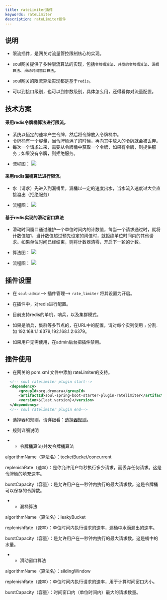 ```yaml
---
title: rateLimiter插件
keywords: rateLimiter
description: rateLimiter插件
---
```


## 说明

* 限流插件，是网关对流量管控限制核心的实现。

* soul网关提供了多种限流算法的实现，包括`令牌桶算法`、`并发的令牌桶算法`、`漏桶算法`、`滑动时间窗口算法`。

* soul网关的限流算法实现都是基于`redis`。

* 可以到接口级别，也可以到参数级别，具体怎么用，还得看你对流量配置。



## 技术方案

#### 采用redis令牌桶算法进行限流。

- 系统以恒定的速率产⽣令牌，然后将令牌放⼊令牌桶中。
- 令牌桶有⼀个容量，当令牌桶满了的时候，再向其中放⼊的令牌就会被丢弃。
- 每次⼀个请求过来，需要从令牌桶中获取⼀个令牌，如果有令牌，则提供服务；如果没有令牌，则拒绝服务。

* 流程图：
  ![](https://yu199195.github.io/images/soul/limiting.png)


#### 采用redis漏桶算法进行限流。

- ⽔（请求）先进⼊到漏桶⾥，漏桶以⼀定的速度出⽔，当⽔流⼊速度过⼤会直接溢出（拒绝服务）

* 流程图：
  ![](https://redick01.github.io/redick.github.io/_media/image/source_code/soul/soul-result2/leakybucket.png)


#### 基于redis实现的滑动窗口算法

- 滑动时间窗口通过维护⼀个单位时间内的计数值，每当⼀个请求通过时，就将计数值加1，当计数值超过预先设定的阈值时，就拒绝单位时间内的其他请求。如果单位时间已经结束，则将计数器清零，开启下⼀轮的计数。

* 算法图：
  ![](https:redick01.github.io/redick.github.io/_media/image/source_code/soul/soul19/huadongwindow.jpg)

* 流程图：
  ![](https://redick01.github.io/redick.github.io/_media/image/source_code/soul/soul-result2/sldingwindow.png)

  
## 插件设置

* 在 `soul-admin`--> 插件管理--> `rate_limiter` 将其设置为开启。

* 在插件中，对redis进行配置。

* 目前支持redis的单机，哨兵，以及集群模式。

* 如果是哨兵，集群等多节点的，在URL中的配置，请对每个实列使用 `;` 分割. 如 192.168.1.1:6379;192.168.1.2:6379。

* 如果用户无需使用，在admin后台把插件禁用。 
 
## 插件使用

* 在网关的 pom.xml 文件中添加 rateLimiter的支持。

```xml
  <!-- soul ratelimiter plugin start-->
  <dependency>
      <groupId>org.dromara</groupId>
      <artifactId>soul-spring-boot-starter-plugin-ratelimiter</artifactId>
      <version>${last.version}</version>
  </dependency>
  <!-- soul ratelimiter plugin end-->
``` 

* 选择器和规则，请详细看：[选择器规则](../selector-and-rule)。
  
* 规则详细说明

* * 令牌桶算法/并发令牌桶算法


algorithmName（算法名）：tocketBucket/concurrent

replenishRate（速率）：是你允许用户每秒执行多少请求，而丢弃任何请求。这是令牌桶的填充速率。

burstCapacity（容量）：是允许用户在一秒钟内执行的最大请求数。这是令牌桶可以保存的令牌数。


* * 漏桶算法 

algorithmName（算法名）：leakyBucket

replenishRate（速率）：单位时间内执行请求的速率，漏桶中水滴漏出的速率。

burstCapacity（容量）：是允许用户在一秒钟内执行的最大请求数。这是桶中的水量。


* * 滑动窗口算法

algorithmName（算法名）：sildingWindow

replenishRate（速率）：单位时间内执行请求的速率，用于计算时间窗口大小。

burstCapacity（容量）：时间窗口内（单位时间内）最大的请求数量。
